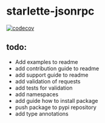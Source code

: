# starlette-jsonrpc



[![codecov](https://codecov.io/gh/kdebowski/starlette-jsonrpc/branch/master/graph/badge.svg?token=3DkWshhv8x)](https://codecov.io/gh/kdebowski/starlette-jsonrpc)


## todo:
* Add examples to readme
* add contribution guide to readme
* add support guide to readme
* add validation of requests
* add tests for validation
* add namespaces
* add guide how to install package
* push package to pypi repository
* add type annotations